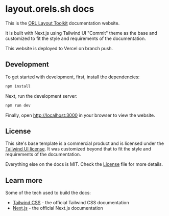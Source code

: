 # layout.orels.sh docs

This is the [ORL Layout Toolkit](https://layout.orels.sh) documentation website.

It is built with Next.js using Tailwind UI "Commit" theme as the base and customized to fit the style and requirements of the documentation.

This website is deployed to Vercel on branch push.

## Development

To get started with development, first, install the dependencies:

```bash
npm install
```

Next, run the development server:

```bash
npm run dev
```

Finally, open [http://localhost:3000](http://localhost:3000) in your browser to view the website.

## License

This site's base template is a commercial product and is licensed under the [Tailwind UI license](https://tailwindui.com/license). It was customized beyond that to fit the style and requirements of the documentation.

Everything else on the docs is MIT. Check the [License](LICENSE.md) file for more details.

## Learn more

Some of the tech used to build the docs:

- [Tailwind CSS](https://tailwindcss.com/docs) - the official Tailwind CSS documentation
- [Next.js](https://nextjs.org/docs) - the official Next.js documentation
